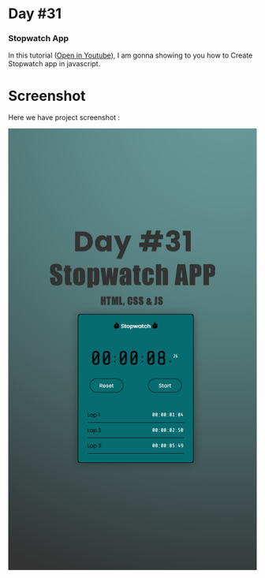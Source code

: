 # Day #31

### Stopwatch App
In this tutorial ([Open in Youtube](https://youtu.be/5Fjmgykvm1M)),  I am gonna showing to you how to Create Stopwatch app in javascript.

# Screenshot
Here we have project screenshot :

![screenshot](31-Screenshot.png)